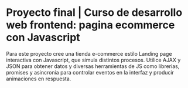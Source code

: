 # Proyecto final | Curso de desarrollo web frontend: pagina ecommerce con Javascript 

Para este proyecto cree una tienda e-commerce estilo Landing page interactiva con Javascript, que simula distintos procesos. 
Utilice AJAX y JSON para obtener datos y diversas herramientas de JS como librerias, promises y asincronia para controlar eventos en la interfaz y producir animaciones en respuesta. 
